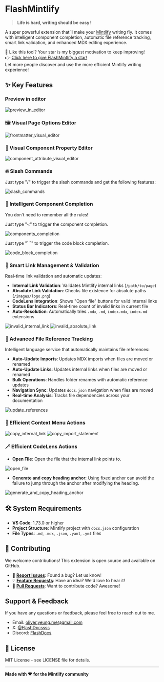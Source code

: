 # FlashMintlify

> **Life is hard, writing should be easy!**

A super powerful extension that’ll make your [Mintlify](https://mintlify.com/) writing fly. It comes with intelligent component completion, automatic file reference tracking, smart link validation, and enhanced MDX editing experience.

🌟 Like this tool? Your star is my biggest motivation to keep improving!  
👉 [Click here to give FlashMintlify a star!](https://github.com/Match-Yang/FlashMintlify)  
Let more people discover and use the more efficient Mintlify writing experience!

## ✨ Key Features

### Preview in editor

![preview_in_editor](https://raw.githubusercontent.com/Match-Yang/FlashMintlify/main/images/preview_in_editor.gif)

### 🖼️ Visual Page Options Editor

![frontmatter_visual_editor](https://raw.githubusercontent.com/Match-Yang/FlashMintlify/main/images/set-frontmatter.gif)

### 🧩 Visual Component Property Editor

![component_attribute_visual_editor](https://raw.githubusercontent.com/Match-Yang/FlashMintlify/main/images/set-properties.gif)

### 🔥 Slash Commands

Just type "/" to trigger the slash commands and get the following features:

![slash_commands](https://raw.githubusercontent.com/Match-Yang/FlashMintlify/main/images/slash_command.gif)

### 🚀 Intelligent Component Completion
You don't need to remember all the rules!

Just type "<" to trigger the component completion.

![components_completion](https://raw.githubusercontent.com/Match-Yang/FlashMintlify/main/images/components_completion.gif)

Just type "```" to trigger the code block completion.

![code_block_completion](https://raw.githubusercontent.com/Match-Yang/FlashMintlify/main/images/code_block_completion.gif)


### 🔗 Smart Link Management & Validation
Real-time link validation and automatic updates:

- **Internal Link Validation**: Validates Mintlify internal links (`/path/to/page`)
- **Absolute Link Validation**: Checks file existence for absolute paths (`/images/logo.png`)
- **CodeLens Integration**: Shows "Open file" buttons for valid internal links
- **Status Bar Indicators**: Real-time count of invalid links in current file
- **Auto-Resolution**: Automatically tries `.mdx`, `.md`, `index.mdx`, `index.md` extensions

![invalid_internal_link](https://raw.githubusercontent.com/Match-Yang/FlashMintlify/main/images/invalid_internal_link.gif)
![invalid_absolute_link](https://raw.githubusercontent.com/Match-Yang/FlashMintlify/main/images/invalid_absolute_link.gif)

### 📁 Advanced File Reference Tracking
Intelligent language service that automatically maintains file references:

- **Auto-Update Imports**: Updates MDX imports when files are moved or renamed
- **Auto-Update Links**: Updates internal links when files are moved or renamed
- **Bulk Operations**: Handles folder renames with automatic reference updates
- **Navigation Sync**: Updates `docs.json` navigation when files are moved
- **Real-time Analysis**: Tracks file dependencies across your documentation

![update_references](https://raw.githubusercontent.com/Match-Yang/FlashMintlify/main/images/update_references.gif)

### 🎯 Efficient Context Menu Actions

![copy_internal_link](https://raw.githubusercontent.com/Match-Yang/FlashMintlify/main/images/copy_internal_link.gif)
![copy_import_statement](https://raw.githubusercontent.com/Match-Yang/FlashMintlify/main/images/copy_import_statement.gif)

### 🪄 Efficient CodeLens Actions

- **Open File**: Open the file that the internal link points to.

![open_file](https://raw.githubusercontent.com/Match-Yang/FlashMintlify/main/images/open_file.gif)

- **Generate and copy heading anchor**:  Using fixed anchor can avoid the failure to jump through the anchor after modifying the heading.

![generate_and_copy_heading_anchor](https://raw.githubusercontent.com/Match-Yang/FlashMintlify/main/images/generate_and_copy_heading_anchor.gif)


## 🛠️ System Requirements

- **VS Code**: 1.73.0 or higher
- **Project Structure**: Mintlify project with `docs.json` configuration
- **File Types**: `.md`, `.mdx`, `.json`, `.yaml`, `.yml` files

## 🤝 Contributing

We welcome contributions! This extension is open source and available on GitHub.

- 🐛 [**Report Issues**](https://github.com/Match-Yang/FlashMintlify/issues/new): Found a bug? Let us know!
- 💡 [**Feature Requests**](https://github.com/Match-Yang/FlashMintlify/issues/new): Have an idea? We'd love to hear it!
- 🔧 [**Pull Requests**](https://github.com/Match-Yang/FlashMintlify/pulls): Want to contribute code? Awesome!

## Support & Feedback

If you have any questions or feedback, please feel free to reach out to me.

- Email: oliver.yeung.me@gmail.com
- X: [@FlashDocssss](https://x.com/FlashDocssss)
- Discord: [FlashDocs](https://discord.gg/JCbDKFPKH3)

## 📄 License

MIT License - see LICENSE file for details.

---

**Made with ❤️ for the Mintlify community**